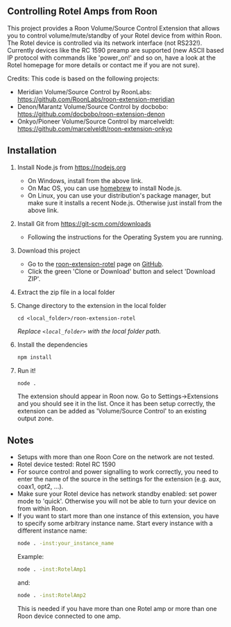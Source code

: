 ## Controlling Rotel Amps from Roon

This project provides a Roon Volume/Source Control Extension that allows you to control volume/mute/standby of your Rotel device from within Roon. The Rotel device is controlled via its network interface (not RS232!). Currently devices like the RC 1590 preamp are supported (new ASCII based IP protocol with commands like 'power_on!' and so on, have a look at the Rotel homepage for more details or contact me if you are not sure). 

Credits: 
This code is based on the following projects:
   * Meridian Volume/Source Control by RoonLabs: https://github.com/RoonLabs/roon-extension-meridian
   * Denon/Marantz Volume/Source Control by docbobo: https://github.com/docbobo/roon-extension-denon
   * Onkyo/Pioneer Volume/Source Control by marcelveldt: https://github.com/marcelveldt/roon-extension-onkyo

## Installation

1. Install Node.js from https://nodejs.org

   * On Windows, install from the above link.
   * On Mac OS, you can use [homebrew](http://brew.sh) to install Node.js.
   * On Linux, you can use your distribution's package manager, but make sure it installs a recent Node.js. Otherwise just install from the above link.

2. Install Git from https://git-scm.com/downloads

   * Following the instructions for the Operating System you are running.

3. Download this project

   * Go to the [roon-extension-rotel](https://github.com/bsc101/roon-extension-rotel) page on [GitHub](https://github.com).
   * Click the green 'Clone or Download' button and select 'Download ZIP'.

4. Extract the zip file in a local folder

5. Change directory to the extension in the local folder

    ```
    cd <local_folder>/roon-extension-rotel
    ```
    *Replace `<local_folder>` with the local folder path.*

6. Install the dependencies

    ```bash
    npm install
    ```

7. Run it!

    ```bash
    node .
    ```

    The extension should appear in Roon now. Go to Settings->Extensions and you should see it in the list. Once it has been setup correctly, the extension can be added as 'Volume/Source Control' to an existing output zone.

## Notes

* Setups with more than one Roon Core on the network are not tested.
* Rotel device tested: Rotel RC 1590
* For source control and power signalling to work correctly, you need to enter the name of the source in the settings for the extension (e.g. aux, coax1, opt2, ...).
* Make sure your Rotel device has network standby enabled: set power mode to 'quick'. Otherwise you will not be able to turn your device on from within Roon.
* If you want to start more than one instance of this extension, you have to specify some arbitrary instance name. Start every instance with a different instance name:
    ```bash
    node . -inst:your_instance_name
    ```
    Example:
    ```bash
    node . -inst:RotelAmp1
    ```
    and:
    ```bash
    node . -inst:RotelAmp2
    ```
    This is needed if you have more than one Rotel amp or more than one Roon device connected to one amp.
